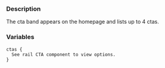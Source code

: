 ### Description
The cta band appears on the homepage and lists up to 4 ctas.

### Variables
~~~
ctas {
  See rail CTA component to view options.
}
~~~
